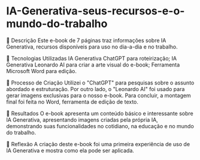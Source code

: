 # IA-Generativa-seus-recursos-e-o-mundo-do-trabalho
📒 Descrição
Este e-book de 7 páginas traz informações sobre IA Generativa, recursos disponíveis para uso no dia-a-dia e no trabalho.

🤖 Tecnologias Utilizadas
IA Generativa ChatGPT para roteirização;
IA Generativa Leonardo AI para criar a arte visual do e-book;
Ferramenta Microsoft Word para edição.

🧐 Processo de Criação
Utilizei o "ChatGPT" para pesquisas sobre o assunto abordado e estruturação. Por outro lado, o "Leonardo AI" foi usado para gerar imagens exclusivas para o nosso e-book. Para concluir, a montagem final foi feita no Word, ferramenta de edição de texto.

🚀 Resultados
O e-book apresenta um conteúdo básico e interessante sobre IA Generativa, apresentando imagens criadas pela própria IA, demonstrando suas funcionalidades no cotidiano, na educação e no mundo do trabalho.

💭 Reflexão
A criação deste e-book foi uma primeira experiência de uso de IA Generativa e mostra como ela pode ser aplicada.
